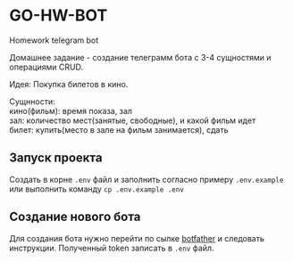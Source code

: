 # GO-HW-BOT

Homework telegram bot

Домашнее задание - создание телеграмм бота с 3-4 сущностями и операциями CRUD. 

Идея: Покупка билетов в кино.  

Сущнности:  
кино(фильм): время показа, зал  
зал: количество мест(занятые, свободные), и какой фильм идет  
билет: купить(место в зале на фильм занимается), сдать

## Запуск проекта
Создать в корне `.env` файл и заполнить согласно примеру `.env.example` 
или выполнить команду `cp .env.example .env`

## Создание нового бота
Для создания бота нужно перейти по сылке [botfather](https://t.me/botfather) и следовать инструкции. Полученный token записать в `.env` файл.